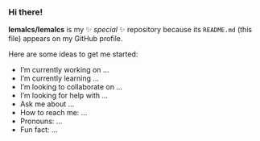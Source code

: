 ### Hi there!

**lemalcs/lemalcs** is my ✨ _special_ ✨ repository because its `README.md` (this file) appears on my GitHub profile.

Here are some ideas to get me started:

- I’m currently working on ...
- I’m currently learning ...
- I’m looking to collaborate on ...
- I’m looking for help with ...
- Ask me about ...
- How to reach me: ...
- Pronouns: ...
- Fun fact: ...

